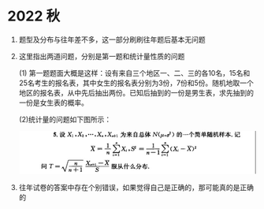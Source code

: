 # 2022 秋
1. 题型及分布与往年差不多，这一部分刷刷往年题后基本无问题
2. 这里指出两道问题，分别是第一题和统计量性质的问题

    (1) 第一题题面大概是这样：设有来自三个地区一、二、三的各10名，15名和25名考生的报名表，其中女生的报名表分别为3份，7份和5份。随机地取一个地区的报名表，从中先后抽出两份。已知后抽到的一份是男生表，求先抽到的一份是女生表的概率。

    (2)统计量的问题如下图所示：
    
    ![](problem.jpg)

3. 往年试卷的答案中存在个别错误，如果觉得自己是正确的，那可能真的是正确的